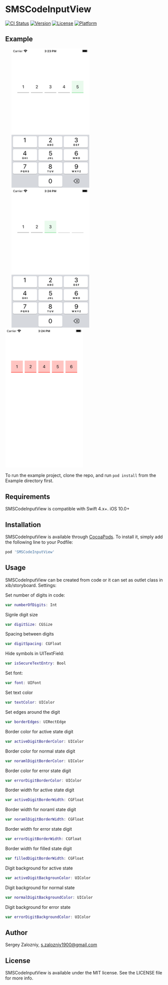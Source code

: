 # SMSCodeInputView

[![CI Status](https://img.shields.io/travis/Lalafo-iOS/SMSCodeInputView.svg?style=flat)](https://travis-ci.org/Lalafo-iOS/SMSCodeInputView)
[![Version](https://img.shields.io/cocoapods/v/SMSCodeInputView.svg?style=flat)](https://cocoapods.org/pods/SMSCodeInputView)
[![License](https://img.shields.io/cocoapods/l/SMSCodeInputView.svg?style=flat)](https://cocoapods.org/pods/SMSCodeInputView)
[![Platform](https://img.shields.io/cocoapods/p/SMSCodeInputView.svg?style=flat)](https://cocoapods.org/pods/SMSCodeInputView)

## Example

<p float="left">
  <img src="https://github.com/Lalafo-iOS/SMSCodeInputView/blob/develop/Assets/Simulator-1.png" width="248" hspace="20">
  <img src="https://github.com/Lalafo-iOS/SMSCodeInputView/blob/develop/Assets/Simulator-2.png" width="248" hspace="20">
  <img src="https://github.com/Lalafo-iOS/SMSCodeInputView/blob/develop/Assets/Simulator-3.png" width="248">
</p>

To run the example project, clone the repo, and run `pod install` from the Example directory first.

## Requirements

SMSCodeInputView is compatible with Swift 4.x+.
iOS 10.0+

## Installation

SMSCodeInputView is available through [CocoaPods](https://cocoapods.org). To install
it, simply add the following line to your Podfile:

```ruby
pod 'SMSCodeInputView'
```

## Usage

SMSCodeInputView can be created from code or it can set as outlet class in xib/storyboard.
Settings:

Set number of digits in code:
```swift
var numberOfDigits: Int
```

Signle digit size
```swift
var digitSize: CGSize
```

Spacing between digits
```swift
var digitSpacing: CGFloat
```

Hide symbols in UITextField:
```swift
var isSecureTextEntry: Bool
```

Set font:
```swift
var font: UIFont
```

Set text color
```swift
var textColor: UIColor 
```

Set edges around the digit
```swift
var borderEdges: UIRectEdge
```

Border color for active state digit
```swift
var activeDigitBorderColor: UIColor
```

Border color for normal state digit
```swift
var noramlDigitBorderColor: UIColor
```

Border color for error state digit
```swift
var errorDigitBorderColor: UIColor
```

Border width for active state digit
```swift
var activeDigitBorderWidth: CGFloat
```

Border width for noraml state digit
```swift
var noramlDigitBorderWidth: CGFloat
```

Border width for error state digit
```swift
var errorDigitBorderWidth: CGFloat
```

Border width for filled state digit
```swift
var filledDigitBorderWidth: CGFloat
```

Digit background for active state
```swift
var activeDigitBackgrounColor: UIColor
```

Digit background for normal state
```swift
var normalDigitBackgroundColor: UIColor
```

Digit background for error state
```swift
var errorDigitBackgroundColor: UIColor
```

## Author

Sergey Zalozniy, s.zalozniy1900@gmail.com

## License

SMSCodeInputView is available under the MIT license. See the LICENSE file for more info.
